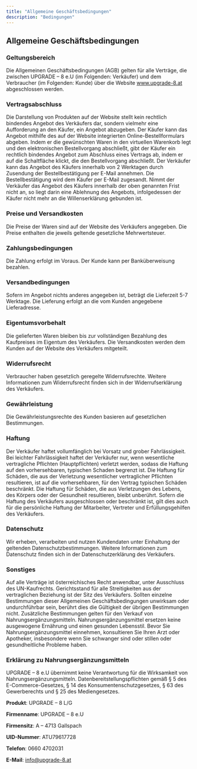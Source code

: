 ```yaml
---
title: "Allgemeine Geschäftsbedingungen"
description: "Bedingungen"
---
```


<h2>Allgemeine Geschäftsbedingungen</h2>

<h3>Geltungsbereich</h3>

Die Allgemeinen Geschäftsbedingungen (AGB) gelten für alle Verträge, die zwischen UPGRADE – 8 e.U (im Folgenden: Verkäufer) und dem Verbraucher (im Folgenden: Kunde) über die Website www.upgrade-8.at abgeschlossen werden.

<h3>Vertragsabschluss</h3>

Die Darstellung von Produkten auf der Website stellt kein rechtlich bindendes Angebot des Verkäufers dar, sondern vielmehr eine Aufforderung an den Käufer, ein Angebot abzugeben.
Der Käufer kann das Angebot mithilfe des auf der Website integrierten Online-Bestellformulars abgeben. Indem er die gewünschten Waren in den virtuellen Warenkorb legt und den elektronischen Bestellvorgang abschließt, gibt der Käufer ein rechtlich bindendes Angebot zum Abschluss eines Vertrags ab, indem er auf die Schaltfläche klickt, die den Bestellvorgang abschließt.
Der Verkäufer kann das Angebot des Käufers innerhalb von 2 Werktagen durch Zusendung der Bestellbestätigung per E-Mail annehmen. Die Bestellbestätigung wird dem Käufer per E-Mail zugesandt.
Nimmt der Verkäufer das Angebot des Käufers innerhalb der oben genannten Frist nicht an, so liegt darin eine Ablehnung des Angebots, infolgedessen der Käufer nicht mehr an die Willenserklärung gebunden ist.

<h3>Preise und Versandkosten</h3>

Die Preise der Waren sind auf der Website des Verkäufers angegeben. Die Preise enthalten die jeweils geltende gesetzliche Mehrwertsteuer.

<h3>Zahlungsbedingungen</h3>

Die Zahlung erfolgt im Voraus. Der Kunde kann per Banküberweisung bezahlen.

<h3>Versandbedingungen</h3>

Sofern im Angebot nichts anderes angegeben ist, beträgt die Lieferzeit 5-7 Werktage.
Die Lieferung erfolgt an die vom Kunden angegebene Lieferadresse.

<h3>Eigentumsvorbehalt</h3>

Die gelieferten Waren bleiben bis zur vollständigen Bezahlung des Kaufpreises im Eigentum des Verkäufers.
Die Versandkosten werden dem Kunden auf der Website des Verkäufers mitgeteilt.

<h3>Widerrufsrecht</h3>

Verbraucher haben gesetzlich geregelte Widerrufsrechte. Weitere Informationen zum Widerrufsrecht finden sich in der Widerrufserklärung des Verkäufers.

<h3>Gewährleistung</h3>

Die Gewährleistungsrechte des Kunden basieren auf gesetzlichen Bestimmungen.

<h3>Haftung</h3>

Der Verkäufer haftet vollumfänglich bei Vorsatz und grober Fahrlässigkeit. Bei leichter Fahrlässigkeit haftet der Verkäufer nur, wenn wesentliche vertragliche Pflichten (Hauptpflichten) verletzt werden, sodass die Haftung auf den vorhersehbaren, typischen Schaden begrenzt ist.
Die Haftung für Schäden, die aus der Verletzung wesentlicher vertraglicher Pflichten resultieren, ist auf die vorhersehbaren, für den Vertrag typischen Schäden beschränkt.
Die Haftung für Schäden, die aus Verletzungen des Lebens, des Körpers oder der Gesundheit resultieren, bleibt unberührt.
Sofern die Haftung des Verkäufers ausgeschlossen oder beschränkt ist, gilt dies auch für die persönliche Haftung der Mitarbeiter, Vertreter und Erfüllungsgehilfen des Verkäufers.

<h3>Datenschutz</h3>

Wir erheben, verarbeiten und nutzen Kundendaten unter Einhaltung der geltenden Datenschutzbestimmungen. Weitere Informationen zum Datenschutz finden sich in der Datenschutzerklärung des Verkäufers.

<h3>Sonstiges</h3>

Auf alle Verträge ist österreichisches Recht anwendbar, unter Ausschluss des UN-Kaufrechts. Gerichtsstand für alle Streitigkeiten aus der vertraglichen Beziehung ist der Sitz des Verkäufers. Sollten einzelne Bestimmungen dieser Allgemeinen Geschäftsbedingungen unwirksam oder undurchführbar sein, berührt dies die Gültigkeit der übrigen Bestimmungen nicht. Zusätzliche Bestimmungen gelten für den Verkauf von Nahrungsergänzungsmitteln. Nahrungsergänzungsmittel ersetzen keine ausgewogene Ernährung und einen gesunden Lebensstil. Bevor Sie Nahrungsergänzungsmittel einnehmen, konsultieren Sie Ihren Arzt oder Apotheker, insbesondere wenn Sie schwanger sind oder stillen oder gesundheitliche Probleme haben.

<h3>Erklärung zu Nahrungsergänzungsmitteln</h3>

UPGRADE – 8 e.U übernimmt keine Verantwortung für die Wirksamkeit von Nahrungsergänzungsmitteln.
Datenbereitstellungspflichten gemäß § 5 des E-Commerce-Gesetzes, § 14 des Konsumentenschutzgesetzes, § 63 des Gewerberechts und § 25 des Mediengesetzes.

<b>Produkt</b>: UPGRADE – 8 L/G

<b>Firmenname</b>: UPGRADE – 8 e.U

<b>Firmensitz</b>: A – 4713 Gallspach

<b>UID-Nummer</b>: ATU79617728

<b>Telefon</b>: 0660 4702031

<b>E-Mail</b>: info@upgrade-8.at
